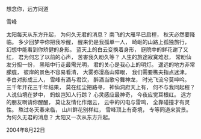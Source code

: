 想念你，远方同道

雪峰


太阳每天从东方升起，
为何久无君的消息？
南飞的大雁早已启程，
秋天必然要降临。
多少回梦中你把我吵醒，
醒来仍是我孤单一人，
崎岖的山路上孤独旅行，
幻想中能看到你矫健的身影。
蓝天上的白云变换着身形，
庭院中的鲜花谢了又红，
君为何忘了以前的心声，
苦害我久盼久等？
人生的旅途寂寞难忍，
常盼仙友分担一份，
黑暗中行走最需光明，
君的关心是我心上的明灯。
遥远的地方非常朦胧，
彼岸的景色不容易看清，
大雾弥漫高山障眼，
我们需要樵夫指点迷津。
李白对影成三人，
雪峰有酒与君饮，
醉酒当歌兮舞神龙，
时光飞流兮莫呻吟。
三千年开花三千年结果，
莫在红尘把路寻，
神仙洞府天上有，
何不与我同起程？
人说仙境在梦中，
蚂蚁岂知人行踪？
心灵感应最神奇，
今夜应觉耳根红。
远方的朋友啊请你醒醒，
莫让友情化作烟云，
云中的闪电与雷鸣，
全靠碰撞才有灵性。
熬过冬天春来临，
山川鲜花别样红，
雪峰顶上有奇境，
专等同道来赏景。
为何久无君的消息？
太阳又一次从东方升起。

2004年8月22日



